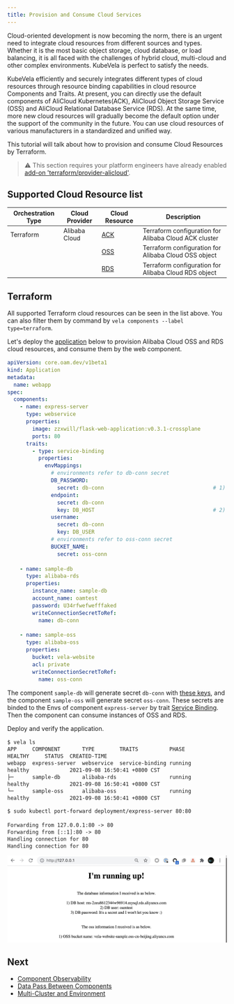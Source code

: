 ```yaml
---
title: Provision and Consume Cloud Services
---
```


Cloud-oriented development is now becoming the norm, there is an urgent need to integrate cloud resources from different
sources and types. Whether it is the most basic object storage, cloud database, or load balancing, it is all faced with
the challenges of hybrid cloud, multi-cloud and other complex environments. KubeVela is perfect to satisfy the needs.

KubeVela efficiently and securely integrates different types of cloud resources through resource binding capabilities in
cloud resource Components and Traits. At present, you can directly use the default components of AliCloud Kubernetes(ACK),
AliCloud Object Storage Service (OSS) and AliCloud Relational Database Service (RDS). At the same time, more new cloud
resources will gradually become the default option under the support of the community in the future. You can use cloud
resources of various manufacturers in a standardized and unified way.

This tutorial will talk about how to provision and consume Cloud Resources by Terraform.

> ⚠️ This section requires your platform engineers have already enabled [add-on 'terraform/provider-alicloud'](../../../platform-engineers/components/component-terraform).

## Supported Cloud Resource list

Orchestration Type | Cloud Provider | Cloud Resource | Description
------------ | ------------- | ------------- | -------------
Terraform | Alibaba Cloud | [ACK](./terraform/alibaba-ack) | Terraform configuration for Alibaba Cloud ACK cluster
| |  | [OSS](./terraform/alibaba-oss) | Terraform configuration for Alibaba Cloud OSS object
| |  | [RDS](./terraform/alibaba-rds) | Terraform configuration for Alibaba Cloud RDS object

## Terraform

All supported Terraform cloud resources can be seen in the list above. You can also filter them by command by `vela components --label type=terraform`.

Let's deploy
the [application](https://github.com/oam-dev/kubevela/tree/master/docs/examples/terraform/cloud-resource-provision-and-consume/application.yaml)
below to provision Alibaba Cloud OSS and RDS cloud resources, and consume them by the web component.

```yaml
apiVersion: core.oam.dev/v1beta1
kind: Application
metadata:
  name: webapp
spec:
  components:
    - name: express-server
      type: webservice
      properties:
        image: zzxwill/flask-web-application:v0.3.1-crossplane
        ports: 80
      traits:
        - type: service-binding
          properties:
            envMappings:
              # environments refer to db-conn secret
              DB_PASSWORD:
                secret: db-conn                                   # 1) If the env name is the same as the secret key, secret key can be omitted.
              endpoint:
                secret: db-conn
                key: DB_HOST                                      # 2) If the env name is different from secret key, secret key has to be set.
              username:
                secret: db-conn
                key: DB_USER
              # environments refer to oss-conn secret
              BUCKET_NAME:
                secret: oss-conn

    - name: sample-db
      type: alibaba-rds
      properties:
        instance_name: sample-db
        account_name: oamtest
        password: U34rfwefwefffaked
        writeConnectionSecretToRef:
          name: db-conn

    - name: sample-oss
      type: alibaba-oss
      properties:
        bucket: vela-website
        acl: private
        writeConnectionSecretToRef:
          name: oss-conn
```

The component `sample-db` will generate secret `db-conn` with [these keys](./terraform/alibaba-rds#outputs), and the component
`sample-oss` will generate secret `oss-conn`. These secrets are binded to the Envs of component `express-server` by trait
[Service Binding](../../traits/service-binding). Then the component can consume instances of OSS and RDS.

Deploy and verify the application.

```shell
$ vela ls
APP   	COMPONENT     	TYPE       	TRAITS         	PHASE         	HEALTHY  	STATUS	CREATED-TIME
webapp	express-server	webservice 	service-binding	running     	healthy  	      	2021-09-08 16:50:41 +0800 CST
├─    	sample-db     	alibaba-rds	               	running     	healthy  	      	2021-09-08 16:50:41 +0800 CST
└─    	sample-oss    	alibaba-oss	               	running     	healthy  	      	2021-09-08 16:50:41 +0800 CST
```

```shell
$ sudo kubectl port-forward deployment/express-server 80:80

Forwarding from 127.0.0.1:80 -> 80
Forwarding from [::1]:80 -> 80
Handling connection for 80
Handling connection for 80
```

![](../../../resources/crossplane-visit-application-v3.jpg)

## Next

- [Component Observability](../../component-observability)
- [Data Pass Between Components ](../../component-dependency-parameter)
- [Multi-Cluster and Environment](../../../case-studies/multi-app-env-cluster)
